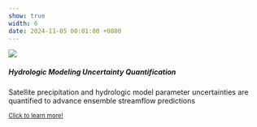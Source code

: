 ```yaml
---
show: true
width: 6
date: 2024-11-05 00:01:00 +0800
---
```

<div>
  <img data-src="{{ 'assets/images/proj22.png' | relative_url }}" class="lazy w-100 rounded-top" src="{{ '/assets/images/empty_300x200.png' | relative_url }}">
  <div class="card-body">
    <h5 class="card-title">Hydrologic Modeling Uncertainty Quantification</h5>
    <p class="card-text">
      Satellite precipitation and hydrologic model parameter uncertainties are quantified to advance ensemble streamflow predictions
    </p>
    <p class="card-text"><small><a href="https://kaidiwisc.github.io/KaidiPeng.github.io/showcase" target="_blank">Click to learn more!</a></small></p>
  </div>
</div>
